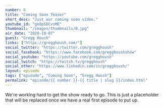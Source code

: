 ```yaml
---
number: 0
title: "Coming Soon Teaser"
short_desc: "Just our coming soon video."
youtube_id: "ge8pSDCvsME"
thumbnail: "/images/thumbnails/0.jpg"
air_date: "2020-10-07"
guest: "Gregg Housh"
links: ["https://gregghoush.com/"]
social_twitter: "https://twitter.com/gregghoush"
social_facebook: "https://www.facebook.com/gregghoushshow"
social_youtube: "https://youtube.com/gregghoush"
social_twitch: "https://twitch.tv/gregghoush"
social_other: "https://www.linkedin.com/in/gregghoush/"
layout: episode
tags: ["episode", "Coming Soon", "Gregg Housh"]
permalink: "episode/{{ number }}-{{ title | slug }}/index.html"
---
```


We're working hard to get the show ready to go. This is just a placeholder that will be replaced once we have a real first episode to put up.
